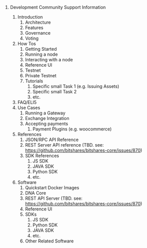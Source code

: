 1. Development Community Support Information

   1. Introduction
      1. Architecture
      2. Features
      3. Governance
      4. Voting
   2. How Tos
      1. Getting Started
      2. Running a node
      3. Interacting with a node
      4. Reference UI
      5. Testnet
      6. Private Testnet
      7. Tutorials
         1. Specific small Task 1 (e.g. Issuing Assets)
         2. Specific small Task 2
         3. etc.
   3. FAQ/ELI5
   4. Use Cases
      1. Running a Gateway
      2. Exchange Integration
      3. Accepting payments
         1. Payment Plugins (e.g. woocommerce)
   5. References
      1. JSON/RPC API Reference
      2. REST Server API reference (TBD. see: https://github.com/bitshares/bitshares-core/issues/870)
      3. SDK References
         1. JS SDK
         2. JAVA SDK
         3. Python SDK
         4. etc.
   6. Software
      1. Quickstart Docker Images
      2. DNA Core
      3. REST API Server (TBD. see: https://github.com/bitshares/bitshares-core/issues/870)
      4. Reference UI
      5. SDKs
         1. JS SDK
         2. Python SDK
         3. JAVA SDK
         4. etc.
      6. Other Related Software
